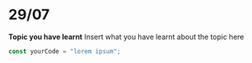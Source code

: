 # 29/07

**Topic you have learnt**
Insert what you have learnt about the topic here

```js
const yourCode = "lorem ipsum";
```
